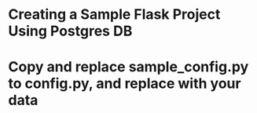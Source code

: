 <h1> Creating a Sample Flask Project Using Postgres DB <h1>

Copy and replace sample_config.py to config.py, and replace with your data